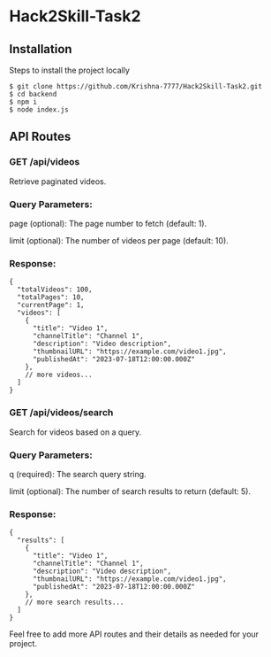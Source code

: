 # Hack2Skill-Task2

## Installation

Steps to install the project locally

```shell
$ git clone https://github.com/Krishna-7777/Hack2Skill-Task2.git
$ cd backend
$ npm i
$ node index.js
```

## API Routes

### GET /api/videos
Retrieve paginated videos.

### Query Parameters:

 page (optional): The page number to fetch (default: 1).

 limit (optional): The number of videos per page (default: 10).

### Response:

```
{
  "totalVideos": 100,
  "totalPages": 10,
  "currentPage": 1,
  "videos": [
    {
      "title": "Video 1",
      "channelTitle": "Channel 1",
      "description": "Video description",
      "thumbnailURL": "https://example.com/video1.jpg",
      "publishedAt": "2023-07-18T12:00:00.000Z"
    },
    // more videos...
  ]
}
```

### GET /api/videos/search
Search for videos based on a query.

### Query Parameters:

q (required): The search query string.

limit (optional): The number of search results to return (default: 5).

### Response:

```
{
  "results": [
    {
      "title": "Video 1",
      "channelTitle": "Channel 1",
      "description": "Video description",
      "thumbnailURL": "https://example.com/video1.jpg",
      "publishedAt": "2023-07-18T12:00:00.000Z"
    },
    // more search results...
  ]
}
```
Feel free to add more API routes and their details as needed for your project.

